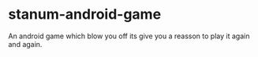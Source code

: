 # stanum-android-game
An android game which blow you off its give you a reasson to play it again and again.
